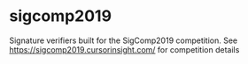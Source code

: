 # sigcomp2019
Signature verifiers built for the SigComp2019 competition. See https://sigcomp2019.cursorinsight.com/ for competition details
